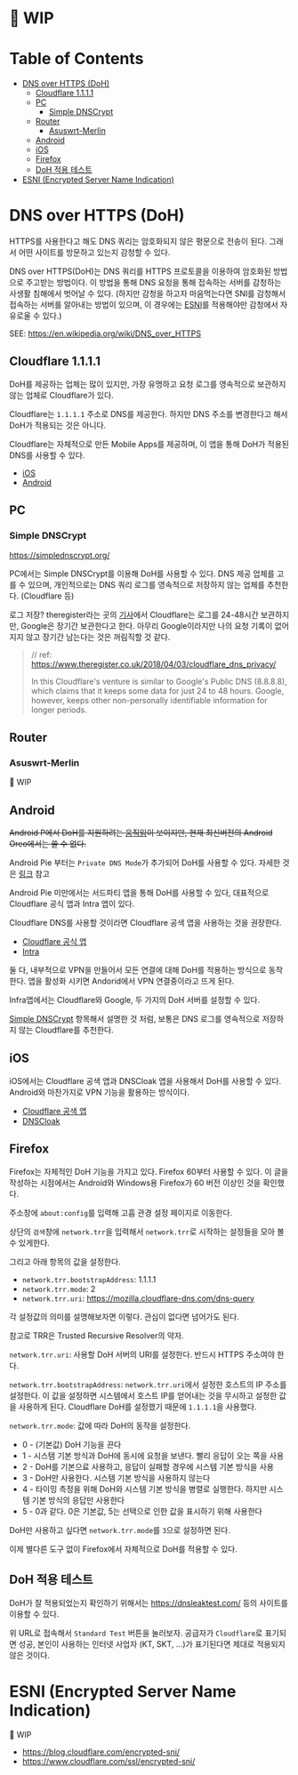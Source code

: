 # 👷 WIP

# Table of Contents

- [DNS over HTTPS (DoH)](#dns-over-https-doh)
  - [Cloudflare 1.1.1.1](#cloudflare-1111)
  - [PC](#pc)
    - [Simple DNSCrypt](#simple-dnscrypt)
  - [Router](#router)
    - [Asuswrt-Merlin](#asuswrt-merlin)
  - [Android](#android)
  - [iOS](#ios)
  - [Firefox](#firefox)
  - [DoH 적용 테스트](#doh-적용-테스트)
- [ESNI (Encrypted Server Name Indication)](#esni-encrypted-server-name-indication)

# DNS over HTTPS (DoH)

HTTPS를 사용한다고 해도 DNS 쿼리는 암호화되지 않은 평문으로 전송이 된다. 그래서 어떤 사이트를 방문하고 있는지 감청할 수 있다.

DNS over HTTPS(DoH)는 DNS 쿼리를 HTTPS 프로토콜을 이용하여 암호화된 방법으로 주고받는 방법이다. 이 방법을 통해 DNS 요청을 통해 접속하는 서버를 감청하는 사생활 침해에서 벗어날 수 있다. (하지만 감청을 하고자 마음먹는다면 SNI를 감청해서 접속하는 서버를 알아내는 방법이 있으며, 이 경우에는 [ESNI](#esni-encrypted-server-name-indication)를 적용해야만 감청에서 자유로울 수 있다.)

SEE: https://en.wikipedia.org/wiki/DNS_over_HTTPS

## Cloudflare 1.1.1.1

DoH를 제공하는 업체는 많이 있지만, 가장 유명하고 요청 로그를 영속적으로 보관하지 않는 업체로 Cloudflare가 있다.

Cloudflare는 `1.1.1.1` 주소로 DNS를 제공한다. 하지만 DNS 주소를 변경한다고 해서 DoH가 적용되는 것은 아니다.

Cloudflare는 자체적으로 만든 Mobile Apps를 제공하며, 이 앱을 통해 DoH가 적용된 DNS를 사용할 수 있다.

- [iOS](https://itunes.apple.com/us/app/1-1-1-1-faster-internet/id1423538627?mt=8)
- [Android](https://play.google.com/store/apps/details?id=com.cloudflare.onedotonedotonedotone)

## PC

### Simple DNSCrypt

https://simplednscrypt.org/

PC에서는 Simple DNSCrypt를 이용해 DoH를 사용할 수 있다. DNS 제공 업체를 고를 수 있으며, 개인적으로는 DNS 쿼리 로그를 영속적으로 저장하지 않는 업체를 추천한다. (Cloudflare 등)

로그 저장? theregister라는 곳의 [기사](https://www.theregister.co.uk/2018/04/03/cloudflare_dns_privacy/)에서 Cloudflare는 로그를 24-48시간 보관하지만, Google은 장기간 보관한다고 한다. 아무리 Google이라지만 나의 요청 기록이 없어지지 않고 장기간 남는다는 것은 꺼림직할 것 같다.

> // ref: https://www.theregister.co.uk/2018/04/03/cloudflare_dns_privacy/
>
> In this Cloudflare's venture is similar to Google's Public DNS (8.8.8.8), which claims that it keeps some data for just 24 to 48 hours. Google, however, keeps other non-personally identifiable information for longer periods.

## Router

### Asuswrt-Merlin

👷 WIP

## Android

~~Android P에서 DoH를 지원하려는 [움직임](https://android-developers.googleblog.com/2018/04/dns-over-tls-support-in-android-p.html)이 보이지만, 현재 최신버전의 Android Oreo에서는 쓸 수 없다.~~

Android Pie 부터는 `Private DNS Mode`가 추가되어 DoH를 사용할 수 있다. 자세한 것은 [링크](https://blog.cloudflare.com/enable-private-dns-with-1-1-1-1-on-android-9-pie/) 참고

Android Pie 미만에서는 서드파티 앱을 통해 DoH를 사용할 수 있다, 대표적으로 Cloudflare 공식 앱과 Intra 앱이 있다.

Cloudflare DNS를 사용할 것이라면 Cloudflare 공색 앱을 사용하는 것을 권장한다.

- [Cloudflare 공식 앱](https://play.google.com/store/apps/details?id=com.cloudflare.onedotonedotonedotone)
- [Intra](https://play.google.com/store/apps/details?id=app.intra&hl=en_US)

둘 다, 내부적으로 VPN을 만들어서 모든 연결에 대해 DoH를 적용하는 방식으로 동작한다. 앱을 활성화 시키면 Andorid에서 VPN 연결중이라고 뜨게 된다.

Infra앱에서는 Cloudflare와 Google, 두 가지의 DoH 서버를 설정할 수 있다.

[Simple DNSCrypt](#simple-dnscrypt) 항목해서 설명한 것 처럼, 보통은 DNS 로그를 영속적으로 저장하지 않는 Cloudflare를 추천한다.

## iOS

iOS에서는 Cloudflare 공색 앱과 DNSCloak 앱을 사용해서 DoH를 사용할 수 있다. Android와 마찬가지로 VPN 기능을 활용하는 방식이다.

- [Cloudflare 공색 앱](https://itunes.apple.com/us/app/1-1-1-1-faster-internet/id1423538627?mt=8)
- [DNSCloak](https://itunes.apple.com/kr/app/dnscloak-dnscrypt-doh-client/id1330471557?mt=8)

## Firefox

Firefox는 자체적인 DoH 기능을 가지고 있다. Firefox 60부터 사용할 수 있다. 이 글을 작성하는 시점에서는 Android와 Windows용 Firefox가 60 버전 이상인 것을 확인했다.

주소창에 `about:config`를 입력해 고흡 관경 설정 페이지로 이동한다.

상단의 `검색`창에 `network.trr`을 입력해서 `network.trr`로 시작하는 설정들을 모아 볼 수 있게한다.

그리고 아래 항목의 값을 설정한다.

- `network.trr.bootstrapAddress`: 1.1.1.1
- `network.trr.mode`: 2
- `network.trr.uri`: https://mozilla.cloudflare-dns.com/dns-query

각 설정값의 의미를 설명해보자면 이렇다.
관심이 없다면 넘어가도 된다.

참고로 TRR은 Trusted Recursive Resolver의 약자.

`network.trr.uri`: 사용할 DoH 서버의 URI를 설정한다. 반드시 HTTPS 주소여야 한다.

`network.trr.bootstrapAddress`: `network.trr.uri`에서 설정한 호스트의 IP 주소를 설정한다. 이 값을 설정하면 시스템에서 호스트 IP를 얻어내는 것을 무시하고 설정한 값을 사용하게 된다. Cloudflare DoH를 설정했기 때문에 `1.1.1.1`을 사용했다.

`network.trr.mode`: 값에 따라 DoH의 동작을 설정한다.

- 0 - (기본값) DoH 기능을 끈다
- 1 - 시스템 기본 방식과 DoH에 동시에 요청을 보낸다. 빨리 응답이 오는 쪽을 사용
- 2 - DoH를 기본으료 사용하고, 응답이 실패할 경우에 시스템 기본 방식을 사용
- 3 - DoH만 사용한다. 시스템 기본 방식을 사용하지 않는다
- 4 - 타이밍 측정을 위해 DoH와 시스템 기본 방식을 병렬로 실행한다. 하지만 시스템 기본 방식의 응답만 사용한다
- 5 - 0과 같다. 0은 기본값, 5는 선택으로 인한 값을 표시하기 위해 사용한다

DoH만 사용하고 싶다면 `network.trr.mode`를 `3`으로 설정하면 된다.

이제 별다른 도구 없이 Firefox에서 자체적으로 DoH를 적용할 수 있다.

## DoH 적용 테스트

DoH가 잘 적용되었는지 확인하기 위해서는 https://dnsleaktest.com/ 등의 사이트를 이용할 수 있다.

위 URL로 접속해서 `Standard Test` 버튼을 눌러보자. 공급자가 `Cloudflare`로 표기되면 성공, 본인이 사용하는 인터넷 사업자 (KT, SKT, ...)가 표기된다면 제대로 적용되지 않은 것이다.

# ESNI (Encrypted Server Name Indication)

👷 WIP

- https://blog.cloudflare.com/encrypted-sni/
- https://www.cloudflare.com/ssl/encrypted-sni/